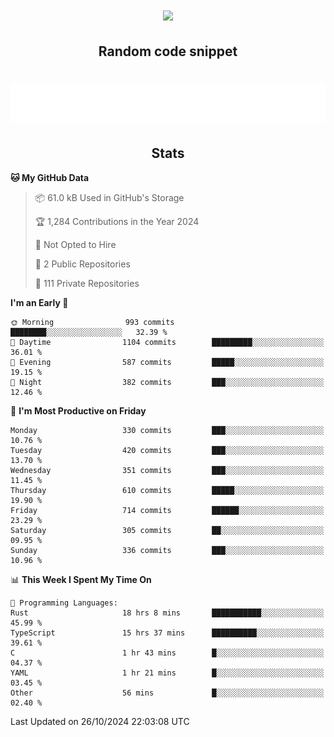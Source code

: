 <h1 align="center"><img src="https://readme-typing-svg.demolab.com?font=JetBrains+Mono&duration=3000&pause=1500&color=FE8019&center=true&multiline=true&repeat=false&random=false&width=600&height=60&lines=Welcome+to+my+page!;I'm+currently+learning+C%2C+Rust+and+C%2B%2B"></h1>

<h2 align="center">Random code snippet</h2>

<h1 align="center"><img src="assets/code_snippet.svg"></h1>

<h2 align="center">Stats</h2>

<!--START_SECTION:waka-->
**🐱 My GitHub Data** 

> 📦 61.0 kB Used in GitHub's Storage 
 > 
> 🏆 1,284 Contributions in the Year 2024
 > 
> 🚫 Not Opted to Hire
 > 
> 📜 2 Public Repositories 
 > 
> 🔑 111 Private Repositories 
 > 
**I'm an Early 🐤** 

```text
🌞 Morning                993 commits         ████████░░░░░░░░░░░░░░░░░   32.39 % 
🌆 Daytime                1104 commits        █████████░░░░░░░░░░░░░░░░   36.01 % 
🌃 Evening                587 commits         █████░░░░░░░░░░░░░░░░░░░░   19.15 % 
🌙 Night                  382 commits         ███░░░░░░░░░░░░░░░░░░░░░░   12.46 % 
```
📅 **I'm Most Productive on Friday** 

```text
Monday                   330 commits         ███░░░░░░░░░░░░░░░░░░░░░░   10.76 % 
Tuesday                  420 commits         ███░░░░░░░░░░░░░░░░░░░░░░   13.70 % 
Wednesday                351 commits         ███░░░░░░░░░░░░░░░░░░░░░░   11.45 % 
Thursday                 610 commits         █████░░░░░░░░░░░░░░░░░░░░   19.90 % 
Friday                   714 commits         ██████░░░░░░░░░░░░░░░░░░░   23.29 % 
Saturday                 305 commits         ██░░░░░░░░░░░░░░░░░░░░░░░   09.95 % 
Sunday                   336 commits         ███░░░░░░░░░░░░░░░░░░░░░░   10.96 % 
```


📊 **This Week I Spent My Time On** 

```text
💬 Programming Languages: 
Rust                     18 hrs 8 mins       ███████████░░░░░░░░░░░░░░   45.99 % 
TypeScript               15 hrs 37 mins      ██████████░░░░░░░░░░░░░░░   39.61 % 
C                        1 hr 43 mins        █░░░░░░░░░░░░░░░░░░░░░░░░   04.37 % 
YAML                     1 hr 21 mins        █░░░░░░░░░░░░░░░░░░░░░░░░   03.45 % 
Other                    56 mins             █░░░░░░░░░░░░░░░░░░░░░░░░   02.40 % 
```


 Last Updated on 26/10/2024 22:03:08 UTC
<!--END_SECTION:waka-->
